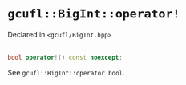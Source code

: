 # `gcufl::BigInt::operator!`
Declared in `<gcufl/BigInt.hpp>`
<br/><br/>
```cpp
bool operator!() const noexcept;
```
See `gcufl::BigInt::operator bool`.
